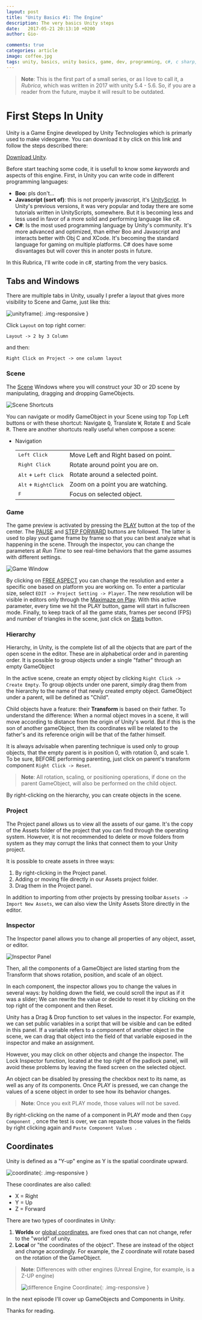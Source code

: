 ```yaml
---
layout: post
title: "Unity Basics #1: The Engine"
description: The very basics Unity steps
date:   2017-05-21 20:13:10 +0200
author: Gio-

comments: true
categories: article
image: coffee.jpg
tags: unity, basics, unity basics, game, dev, programming, c#, c sharp, tutorials, tutorial
---
```




> **Note**: This is the first part of a small series, or as I love to call it, a *Rubrica*, which was written in 2017 with unity 5.4 - 5.6. So, if you are a reader from the future, maybe it will result to be outdated.



# First Steps In Unity

Unity is a Game Engine developed by Unity Technologies which is primarly used to make videogame. You can download it by click on this link and follow the steps described there:

[Download Unity](https://store.unity.com/?).

Before start teaching some code, it is usefull to know some *keywords* and aspects of this engine. First, in Unity you can write code in different programming languages:

- **Boo**: pls don't...
- **Javascript (sort of)**: this is not properly javascript, it's <u>UnityScript</u>. In Unity's previous versions, it was very popular and today there are some tutorials written in UnityScripts, somewhere. But it is becoming less and less used in favor of a more solid and performing language like c#.
- **C#**: Is the most used programming language by Unity's community. It's more advanced and optimized, than either Boo and Javascript and interacts better with Obj C and XCode. It's becoming the standard language for gaming on multiple platforms. C# does have some disvantages but will cover this in anoter posts in future. 

In this Rubrica, I'll write code in c#, starting from the very basics.

## Tabs and Windows

There are multiple tabs in Unity, usually I prefer a layout that gives more visibility to Scene and Game, just like this:

![unityframe]({{site.url}}/images/unityframe.jpg){: .img-responsive }

Click `Layout` on top right corner:

 `Layout -> 2 by 3 Column` 

and then:

`Right Click on Project -> one column layout`

### Scene

The <u>Scene</u> Windows where you will construct your 3D or 2D scene by manipulating, dragging and dropping GameObjects.

![Scene Shortcuts]({{site.url}}/images/sceneShortcuts.jpg)

You can navigate or modify GameObject in your Scene using top Top Left buttons or with these shortcut: Navigate <kbd>Q</kbd>, Translate <kbd>W</kbd>, Rotate <kbd>E</kbd> and Scale <kbd>R</kbd>. There are another shortcuts really useful when compose a scene:

- Navigation

  |                                        |                                     |
  | -------------------------------------- | ----------------------------------- |
  | <kbd>Left Click</kbd>                  | Move Left and Right based on point. |
  | <kbd>Right Click</kbd>                 | Rotate around point you are on.     |
  | <kbd>Alt</kbd> + <kbd>Left Click</kbd> | Rotate around a selected point.     |
  | <kbd>Alt</kbd> + <kbd>RightClick</kbd> | Zoom on a point you are watching.   |
  | <kbd>F</kbd>                           | Focus on selected object.           |


### Game

The game preview is activated by pressing the <u>PLAY</u> button at the top of the center. The <u>PAUSE</u> and <u>STEP FORWARD</u> buttons are followed. The latter is used to play yout game frame by frame so that you can best analyze what is happening in the scene.
Through the inspector, you can change the parameters at *Run Time* to see real-time behaviors that the game assumes with different settings.

![Game Window]({{site.url}}/images/gameWindows.jpg)

By clicking on <u>FREE ASPECT</u> you can change the resolution and enter a specific one based on platform you are working on. To enter a particular size, select `EDIT -> Project Setting -> Player`. The new resolution will be visible in editors only through the <u>Maximaze on Play</u>. With this active parameter, every time we hit the PLAY button, game will start in fullscreen mode.
Finally, to keep track of all the game stats, frames per second (FPS) and number of triangles in the scene, just click on <u>Stats</u> button.

### Hierarchy

Hierarchy, in Unity, is the complete list of all the objects that are part of the open scene in the editor. These are in alphabetical order and in parenting order. It is possible to group objects under a single "father" through an empty GameObject

In the active scene, create an empty object by clicking `Right Click -> Create Empty`. To group objects under one parent, simply drag them from the hierarchy to the name of that newly created empty object. GameObject under a parent, will be defined as "Child".

Child objects have a feature: their **Transform** is based on their father. To understand the difference: When a normal object moves in a scene, it will move according to distance from the origin of Unity's world. But if this is the son of another gameObject, then its coordinates will be related to the father's and its reference origin will be that of the father himself.

It is always advisable when parenting technique is used only to group objects, that the empty parent is in position 0, with rotation 0, and scale 1. To be sure, BEFORE performing parenting, just click on parent's transform component `Right Click -> Reset`.

> **Note**: All rotation, scaling, or positioning operations, if done on the parent GameObject, will also be performed on the child object.

By right-clicking on the hierarchy, you can create objects in the scene.

### Project

The Project panel allows us to view all the assets of our game. It's the copy of the Assets folder of the project that you can find through the operating system. However, it is not recommended to delete or move folders from system as they may corrupt the links that connect them to your Unity project.

It is possible to create assets in three ways:

1. By right-clicking in the Project panel.
2. Adding or moving file directly in our Assets project folder.
3. Drag them in the Project panel.

In addition to importing from other projects by pressing toolbar `Assets -> Import New Assets`, we can also view the Unity Assets Store directly in the editor.

### Inspector

The Inspector panel allows you to change all properties of any object, asset, or editor.

![Inspector Panel]({{site.url}}/images/inspectorPanel.jpg)

Then, all the components of a GameObject are listed starting from the Transform that shows rotation, position, and scale of an object.

In each component, the inspector allows you to change the values in several ways: by holding down the field, we could scroll the input as if it was a slider; We can rewrite the value or decide to reset it by clicking on the top right of the component and then Reset.

Unity has a Drag & Drop function to set values in the inspector. For example, we can set public variables in a script that will be visible and can be edited in this panel. If a variable refers to a component of another object in the scene, we can drag that object into the field of that variable exposed in the inspector and make an assignment.

However, you may click on other objects and change the inspector. The Lock Inspector function, located at the top right of the padlock panel, will avoid these problems by leaving the fixed screen on the selected object.

An object can be disabled by pressing the checkbox next to its name, as well as any of its components.
Once PLAY is pressed, we can change the values of a scene object in order to see how its behavior changes. 

> **Note**: Once you exit PLAY mode, those values will not be saved.

By right-clicking on the name of a component in PLAY mode and then  `Copy Component `, once the test is over, we can repaste those values in the fields by right clicking again and  `Paste Component Values `.

## Coordinates

Unity is defined as a "Y-up" engine as Y is the spatial coordinate upward.

![coordinate]({{site.url}}/images/coordinate.jpg){: .img-responsive }

These coordinates are also called:

- X = Right
- Y = Up
- Z = Forward

There are two types of coordinates in Unity:

1. **Worlds** or <u>global coordinates</u>, are fixed ones that can not change, refer to the "world" of unity.
2. **Local** or "the coordinates of the object". These are instead of the object and change accordingly. For example, the Z coordinate will rotate based on the rotation of the GameObject.

>**Note**: Differences with other engines (Unreal Engine, for example, is a Z-UP engine)
>
>![difference Engine Coordinate]({{site.url}}/images/difference.jpg){: .img-responsive }



In the next episode I'll cover up GameObjects and Components in Unity.



Thanks for reading.